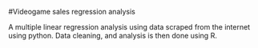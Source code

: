 #Videogame sales regression analysis

A multiple linear regression analysis using data scraped from the internet using python. Data cleaning, and analysis is then done using R. 






